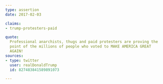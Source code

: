 ```yaml
---
type: assertion
date: 2017-02-03

claims:
- trump-protesters-paid

quote:
  Professional anarchists, thugs and paid protesters are proving the
  point of the millions of people who voted to MAKE AMERICA GREAT
  AGAIN!
sources:
- type: twitter
  user: realDonaldTrump
  id: 827483841589891073

---
```


